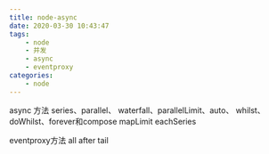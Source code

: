 ```yaml
---
title: node-async
date: 2020-03-30 10:43:47
tags:
    - node
    - 并发
    - async
    - eventproxy
categories:
    - node
---
```

async 方法
series、parallel、
waterfall、parallelLimit、auto、
whilst、doWhilst、forever和compose
mapLimit
eachSeries

eventproxy方法
all
after
tail
